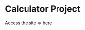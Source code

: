 # Calculator Project

Access the site &rArr; [here](https://ashwin776.github.io/JS-Projects/21.%20Calculator)
